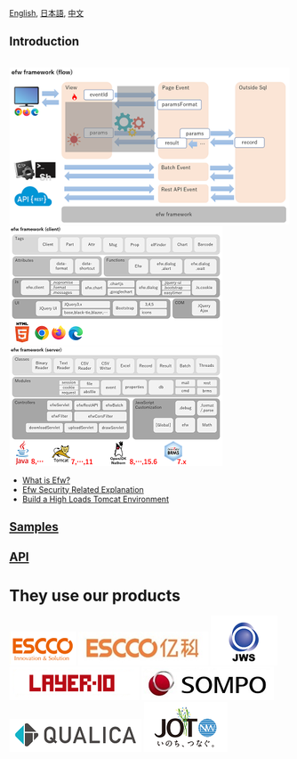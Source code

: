 [English](README.md), [日本語](README_J.md), [中文](README_C.md)

## Introduction

&nbsp;&nbsp;&nbsp;&nbsp;&nbsp;&nbsp;&nbsp;&nbsp;&nbsp;&nbsp;&nbsp;&nbsp;&nbsp;&nbsp;&nbsp;&nbsp;&nbsp;&nbsp;
[![Efw Flow](./docs/img/efw_flow.png)](./docs/img/efw_flow_org.png)<br>
[![Efw Client](./docs/img/efw_client.png)](./docs/img/efw_client_org.png)
[![Efw Server](./docs/img/efw_server.png)](./docs/img/efw_server_org.png)

* [What is Efw?](https://efwgrp.github.io/efw4.X/index.html)
* [Efw Security Related Explanation](https://qiita.com/changkejun/items/70184f814ff52f862d91)
* [Build a High Loads Tomcat Environment](https://qiita.com/changkejun/items/fb325ed0a9d81f3bf5f0)


## [Samples](https://efwgrp.github.io/efw4.X/samples_e.html)

## [API](help/e/api.md)

# They use our products

[![ESCCO](docs/img/logos/escco.png)](https://www.escco.co.jp) 
[![YIKE](docs/img/logos/yike.jpg)](https://www.escco.com.cn) 
[![JWTS](docs/img/logos/jwts.png)](https://www.jwts.co.jp) 
[![LAYER10](docs/img/logos/layer10.png)](http://www.layer10.jp/) 
[![SOMPO-JAPAN](docs/img/logos/jpn_sompo.jpg)](https://www.sompo-japan.co.jp/) 
[![QUALICA](docs/img/logos/qualica.png)](https://www.qualica.co.jp/) 
[![JOT](docs/img/logos/jot.png)](https://www.jotnw.or.jp/)

